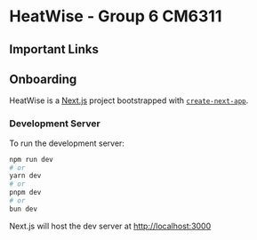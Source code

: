 # HeatWise - Group 6 CM6311

## Important Links

## Onboarding

HeatWise is a [Next.js](https://nextjs.org/) project bootstrapped with [`create-next-app`](https://github.com/vercel/next.js/tree/canary/packages/create-next-app).

### Development Server

To run the development server:

```bash
npm run dev
# or
yarn dev
# or
pnpm dev
# or
bun dev
```

Next.js will host the dev server at [http://localhost:3000](http://localhost:3000)

